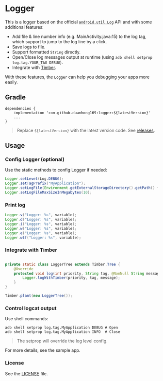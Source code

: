 # Logger

This is a logger based on the official [`android.util.Log`](https://developer.android.com/reference/android/util/Log.html) API and with some additional features:

* Add file & line number info (e.g. MainActivity.java:15) to the log tag, which support to jump to the log line by a click.
* Save logs to file.
* Support formatted `String` directly.
* Open/Close log messages output at runtime (using `adb shell setprop log.tag.YOUR_TAG DEBUG`).
* Integrate with [Timber](https://github.com/JakeWharton/timber).

With these features, the `Logger` can help you debugging your apps more easily.

## Gradle

```
dependencies {
    implementation 'com.github.duanhong169:logger:${latestVersion}'
    ...
}
```

> Replace `${latestVersion}` with the latest version code. See [releases](https://github.com/duanhong169/Logger/releases).

## Usage

### Config Logger (optional)

Use the static methods to config Logger if needed:

```java
Logger.setLevel(Log.DEBUG);
Logger.setTagPrefix("MyApplication");
Logger.setLogFile(Environment.getExternalStorageDirectory().getPath() + "/0/dev/log");
Logger.setLogFileMaxSizeInMegabytes(10);
```

### Print log

```java
Logger.v("Logger: %s", variable);
Logger.d("Logger: %s", variable);
Logger.i("Logger: %s", variable);
Logger.w("Logger: %s", variable);
Logger.e("Logger: %s", variable);
Logger.wtf("Logger: %s", variable);
```

### Integrate with Timber

```java

private static class LoggerTree extends Timber.Tree {
    @Override
    protected void log(int priority, String tag, @NonNull String message, Throwable t) {
        Logger.logWithTimber(priority, tag, message);
    }
}

Timber.plant(new LoggerTree());
```

### Control logcat output

Use shell commands:

```shell
adb shell setprop log.tag.MyApplication DEBUG # Open
adb shell setprop log.tag.MyApplication INFO  # Close
```

> The setprop will override the log level config.

For more details, see the sample app.

### License

See the [LICENSE](./LICENSE) file.